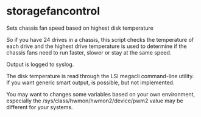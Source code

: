 storagefancontrol
=================

Sets chassis fan speed based on highest disk temperature

So if you have 24 drives in a chassis, this script checks the temperature
of each drive and the highest drive temperature is used to determine
if the chassis fans need to run faster, slower or stay at the same speed.

Output is logged to syslog.

The disk temperature is read through the LSI megacli command-line utility.
If you want generic smart output, is possible, but not implemented. 

You may want to changes some variables based on your own environment, especially
the /sys/class/hwmon/hwmon2/device/pwm2 value may be different for your systems.
